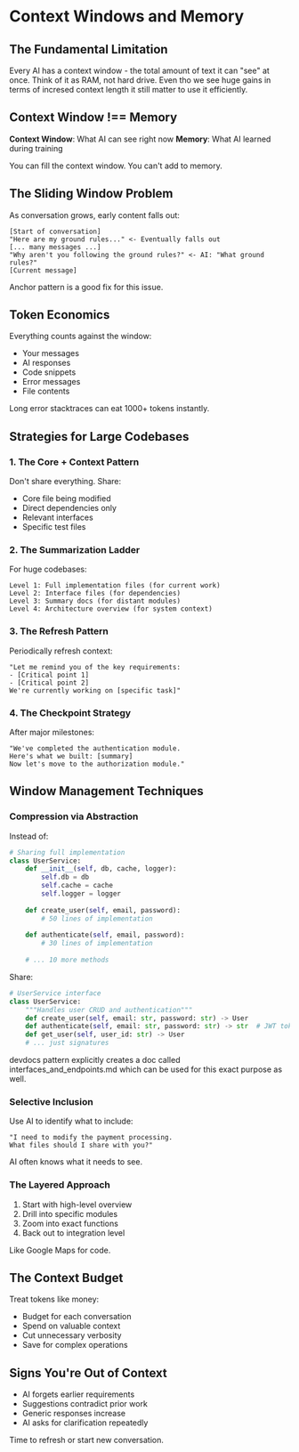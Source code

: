 # Context Windows and Memory

## The Fundamental Limitation

Every AI has a context window - the total amount of text it can "see" at once. Think of it as RAM, not hard drive.
Even tho we see huge gains in terms of incresed context length it still matter to use it efficiently. 


## Context Window !== Memory

**Context Window**: What AI can see right now
**Memory**: What AI learned during training

You can fill the context window. You can't add to memory.

## The Sliding Window Problem

As conversation grows, early content falls out:

```
[Start of conversation]
"Here are my ground rules..." <- Eventually falls out
[... many messages ...]
"Why aren't you following the ground rules?" <- AI: "What ground rules?"
[Current message]
```

Anchor pattern is a good fix for this issue. 

## Token Economics

Everything counts against the window:
- Your messages
- AI responses
- Code snippets
- Error messages
- File contents

Long error stacktraces can eat 1000+ tokens instantly.

## Strategies for Large Codebases

### 1. The Core + Context Pattern

Don't share everything. Share:
- Core file being modified
- Direct dependencies only
- Relevant interfaces
- Specific test files

### 2. The Summarization Ladder

For huge codebases:
```
Level 1: Full implementation files (for current work)
Level 2: Interface files (for dependencies)
Level 3: Summary docs (for distant modules)
Level 4: Architecture overview (for system context)
```

### 3. The Refresh Pattern

Periodically refresh context:
```
"Let me remind you of the key requirements:
- [Critical point 1]
- [Critical point 2]
We're currently working on [specific task]"
```

### 4. The Checkpoint Strategy

After major milestones:
```
"We've completed the authentication module.
Here's what we built: [summary]
Now let's move to the authorization module."
```

## Window Management Techniques

### Compression via Abstraction

Instead of:
```python
# Sharing full implementation
class UserService:
    def __init__(self, db, cache, logger):
        self.db = db
        self.cache = cache
        self.logger = logger
    
    def create_user(self, email, password):
        # 50 lines of implementation
        
    def authenticate(self, email, password):
        # 30 lines of implementation
        
    # ... 10 more methods
```

Share:
```python
# UserService interface
class UserService:
    """Handles user CRUD and authentication"""
    def create_user(self, email: str, password: str) -> User
    def authenticate(self, email: str, password: str) -> str  # JWT token
    def get_user(self, user_id: str) -> User
    # ... just signatures
```

devdocs pattern explicitly creates a doc called interfaces_and_endpoints.md which can be used for this exact purpose as well. 

### Selective Inclusion

Use AI to identify what to include:
```
"I need to modify the payment processing.
What files should I share with you?"
```

AI often knows what it needs to see.

### The Layered Approach

1. Start with high-level overview
2. Drill into specific modules
3. Zoom into exact functions
4. Back out to integration level

Like Google Maps for code.


## The Context Budget

Treat tokens like money:
- Budget for each conversation
- Spend on valuable context
- Cut unnecessary verbosity
- Save for complex operations

## Signs You're Out of Context

- AI forgets earlier requirements
- Suggestions contradict prior work
- Generic responses increase
- AI asks for clarification repeatedly

Time to refresh or start new conversation.

